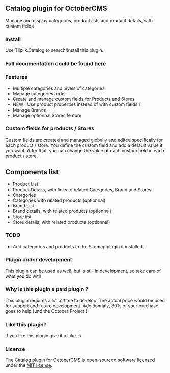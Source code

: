 ## Catalog plugin for OctoberCMS
Manage and display categories, product lists and product details, with custom fields

### Install
Use Tiipiik.Catalog to search/install this plugin.

### Full documentation could be found [here](http://octobercms-catalog.yohann-decharraud.com/)

### Features
* Multiple categories and levels of categories
* Manage categories order
* Create and manage custom fields for Products and Stores
* NEW : Use product properties instead of with custom fields !
* Manage Brands
* Manage optionnal Stores feature

### Custom fields for products / Stores
Custom fields are created and managed globally and edited specifically for each product / store. You define the custom field and add a default value if you want. After that, you can change the value of each custom field in each product / store.

## Components list

* Product List
* Product Details, with links to related Categories, Brand and Stores
* Categories
* Categories with related products (optionnal)
* Brand List
* Brand details, with related products (optionnal)
* Store list
* Store details, with related products (optionnal)

### TODO
* Add categories and products to the Sitemap plugin if installed.

### Plugin under development
This plugin can be used as well, but is still in development, so take care of what you do with.

### Why is this plugin a paid plugin ?
This plugin requires a lot of time to develop. The actual price would be used for support and future development.
Additionnaly, 30% of your purchase goes to help fund the October Project !

### Like this plugin?
If you like this plugin give it a Like. :)

### License
The Catalog plugin for OctoberCMS is open-sourced software licensed under the [MIT license](http://opensource.org/licenses/MIT).
